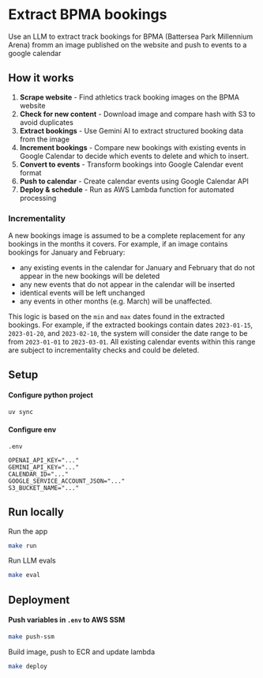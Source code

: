 # Extract BPMA bookings
Use an LLM to extract track bookings for BPMA (Battersea Park Millennium Arena) fromm an image published on the website and push to events to a google calendar

## How it works
1. **Scrape website** - Find athletics track booking images on the BPMA website
2. **Check for new content** - Download image and compare hash with S3 to avoid duplicates
3. **Extract bookings** - Use Gemini AI to extract structured booking data from the image
4. **Increment bookings** - Compare new bookings with existing events in Google Calendar to decide which events to delete and which to insert. 
5. **Convert to events** - Transform bookings into Google Calendar event format
6. **Push to calendar** - Create calendar events using Google Calendar API
7. **Deploy & schedule** - Run as AWS Lambda function for automated processing

### Incrementality
A new bookings image is assumed to be a complete replacement for any bookings in the months it covers. For example, if an image contains bookings for January and February:
- any existing events in the calendar for January and February that do not appear in the new bookings will be deleted
- any new events that do not appear in the calendar will be inserted
- identical events will be left unchanged
- any events in other months (e.g. March) will be unaffected.

This logic is based on the `min` and `max` dates found in the extracted bookings. For example, if the extracted bookings contain dates `2023-01-15`, `2023-01-20`, and `2023-02-10`, the system will consider the date range to be from `2023-01-01` to `2023-03-01`. All existing calendar events within this range are subject to incrementality checks and could be deleted.

## Setup

#### Configure python project
```bash
uv sync
```

#### Configure env
`.env`
```
OPENAI_API_KEY="..."
GEMINI_API_KEY="..."
CALENDAR_ID="..."
GOOGLE_SERVICE_ACCOUNT_JSON="..."
S3_BUCKET_NAME="..."
```

## Run locally
Run the app
```bash
make run
```
Run LLM evals
```bash
make eval
```

## Deployment
#### Push variables in `.env` to AWS SSM
```bash
make push-ssm
```
Build image, push to ECR and update lambda
```bash
make deploy
```
